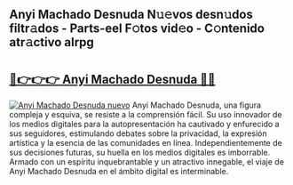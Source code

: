## Anyi Machado Desnuda N𝚞𝚎vos desn𝚞dos filtr𝚊dos - Parts-eel F𝚘tos vid𝚎o - C𝚘ntenido atr𝚊ctivo aIrpg

# <h2><a href="http://mb8l5nx.tromn.icu/?c=Anyi+Machado+Desnuda">🔗👉👉👉 Anyi Machado Desnuda 🔗🔗</a></h2>

[![Anyi Machado Desnuda nuevo](https://i.imgur.com/pEAQMta.gif)](http://mb8l5nx.tromn.icu/?c=Anyi+Machado+Desnuda)
Anyi Machado Desnuda, una figura compleja y esquiva, se resiste a la comprensión fácil. Su uso innovador de los medios digitales para la autopresentación ha cautivado y enfurecido a sus seguidores, estimulando debates sobre la privacidad, la expresión artística y la esencia de las comunidades en línea. Independientemente de sus decisiones futuras, su huella en los medios digitales es imborrable. Armado con un espíritu inquebrantable y un atractivo innegable, el viaje de Anyi Machado Desnuda en el ámbito digital es interminable.
